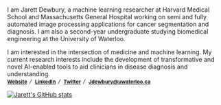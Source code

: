 #

I am Jarett Dewbury, a machine learning researcher at Harvard Medical School and Massachusetts General Hospital working on semi and fully automated image processing applications for cancer segmentation and diagnosis. I am also a second-year undergraduate studying biomedical engineering at the University of Waterloo.


I am interested in the intersection of medicine and machine learning. My current research interests include the development of transformative and novel AI-enabled tools to aid clinicians in disease diagnosis and understanding.
<br>
<sub>
[**Website**](https://jarettdewbury.com/) 〳 [**LinkedIn**](https://www.linkedin.com/in/jarett-dewbury/) 〳 [**Twitter**](https://twitter.com/JarettDewbury) 〳 [**Jdewbury@uwaterloo.ca**](mailto:jdewbury@uwaterloo.ca) 
</sub>
<br>

[![Jarett's GitHub stats](https://github-readme-stats.vercel.app/api?username=jdewbury&show_icons=true&count_private=true&title_color=333&icon_color=333&text_color=333&bg_color=fff)](https://github.com/jdewbury/github-readme-stats)

